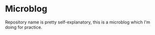 # Microblog

Repository name is pretty self-explanatory, this is a microblog which I'm doing for practice.
